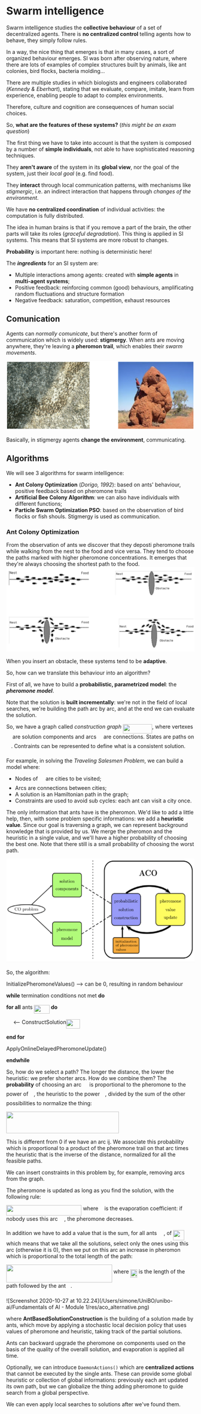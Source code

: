 # Swarm intelligence

Swarm intelligence studies the **collective behaviour** of a set of decentralized agents. There is **no centralized control** telling agents how to behave, they simply follow rules.

In a way, the nice thing that emerges is that in many cases, a sort of organized behaviour emerges. SI was born after observing nature, where there are lots of examples of complex structures built by animals, like ant colonies, bird flocks, bacteria molding...

There are multiple studies in which biologists and engineers collaborated (*Kennedy & Eberhart*), stating that we evaluate, compare, imitate, learn from experience, enabling people to adapt to complex environments.

Therefore, culture and cognition are consequences of human social choices.

So, **what are the features of these systems?** (*this might be an exam question*)

The first thing we have to take into account is that the system is composed by a number of **simple individuals**, not able to have sophisticated reasoning techniques. 

They **aren't aware** of the system in its **global view**, nor the goal of the system, just their *local goal* (e.g. find food).

They **interact** through local communication patterns, with mechanisms like *stigmergic*, i.e. an indirect interaction that happens through *changes of the environment*. 

We have **no centralized coordination** of individual activities: the computation is fully distributed.

The idea in human brains is that if you remove a part of the brain, the other parts will take its roles (*graceful degradation*). This thing is applied in SI systems. This means that SI systems are more robust to changes.

**Probability** is important here: nothing is deterministic here!

The ***ingredients*** for an SI system are:

- Multiple interactions among agents: created with **simple agents** in **multi-agent systems**;
- Positive feedback: reinforcing common (good) behaviours, amplificating random fluctuations and structure formation
- Negative feedback: saturation, competition, exhaust resources

## Comunication

Agents can *normally comunicate*, but there's another form of communication which is widely used: **stigmergy**. When ants are moving anywhere, they're leaving a **pheromon trail**, which enables their *swarm movements*.

![Swarm intelligence in nature](./res/stigmergy.png)

Basically, in stigmergy agents **change the environment**, communicating.

## Algorithms

We will see 3 algorithms for swarm intelligence:

- **Ant Colony Optimization** (*Dorigo, 1992*): based on ants' behaviour, positive feedback based on pheromone trails
- **Artificial Bee Colony Algorithm**: we can also have individuals with different functions;
- **Particle Swarm Optimization PSO**: based on the observation of bird flocks or fish shouls. Stigmergy is used as communication.

### Ant Colony Optimization

From the observation of ants we discover that they deposti pheromone trails while walking from the nest to the food and vice versa. They tend to choose the paths marked with higher pheromone concentrations. It emerges that they're always choosing the shortest path to the food.![Ants finding the way](./res/ants.png)

When you insert an obstacle, these systems tend to be **adaptive**. 

So, how can we translate this behaviour into an algorithm?

First of all, we have to build a **probabilistic, parametrized model**: the ***pheromone model***.

Note that the solution is **built incrementally**: we're not in the field of local searches, we're building the path arc by arc, and at the end we can evaluate the solution.

So, we have a graph called *construction graph* <img src="svgs/8552f1f7272fd3c4ddd05346f173861b.svg?invert_in_darkmode" align=middle width=78.13222559999998pt height=24.65753399999998pt/>, where vertexes <img src="svgs/9b325b9e31e85137d1de765f43c0f8bc.svg?invert_in_darkmode" align=middle width=12.92464304999999pt height=22.465723500000017pt/> are solution components and arcs <img src="svgs/ddcb483302ed36a59286424aa5e0be17.svg?invert_in_darkmode" align=middle width=11.18724254999999pt height=22.465723500000017pt/> are connections. States are paths on <img src="svgs/5201385589993766eea584cd3aa6fa13.svg?invert_in_darkmode" align=middle width=12.92464304999999pt height=22.465723500000017pt/>. Contraints can be represented to define what is a consistent solution.

For example, in solving the *Traveling Salesmen Problem*, we can build a model where:

- Nodes of <img src="svgs/5201385589993766eea584cd3aa6fa13.svg?invert_in_darkmode" align=middle width=12.92464304999999pt height=22.465723500000017pt/> are cities to be visited;
- Arcs are connections between cities;
- A solution is an Hamiltonian path in the graph;
- Constraints are used to avoid sub cycles: each ant can visit a city once.

The only information that ants have is the pheromon. We'd like to add a little help, then, with some problem specific informations: we add a **heuristic value**. Since our goal is traversing a graph, we can represent background knowledge that is provided by us. We merge the pheromon and the heuristic in a single value, and we'll have a higher probability of choosing the best one. Note that there still is a small probability of choosing the worst path.

![ACO schema](./res/aco.png)

So, the algorithm:

InitializePheromoneValues() --> can be 0, resulting in random behaviour

**while** termination conditions not met **do**

**for all** ants <img src="svgs/093389674502221e9d1394082bbabd6f.svg?invert_in_darkmode" align=middle width=41.10908999999999pt height=22.465723500000017pt/> **do**

<img src="svgs/ac675e1a130b2152f8fe81dce9dc70c4.svg?invert_in_darkmode" align=middle width=14.83586279999999pt height=14.15524440000002pt/> <-- ConstructSolution<img src="svgs/d91a765636739204f73e1d3b9c6af6f1.svg?invert_in_darkmode" align=middle width=36.97684154999999pt height=24.65753399999998pt/>

**end for**

ApplyOnlineDelayedPheromoneUpdate()

**endwhile**



So, how do we select a path? The longer the distance, the lower the heuristic: we prefer shorter arcs. How do we combine them? The **probability** of choosing an arc <img src="svgs/e5a8bc7bac1dd7d337c9e609a4ae3f99.svg?invert_in_darkmode" align=middle width=13.373644349999989pt height=21.68300969999999pt/> is proportional to the pheromone to the power of <img src="svgs/c745b9b57c145ec5577b82542b2df546.svg?invert_in_darkmode" align=middle width=10.57650494999999pt height=14.15524440000002pt/>, the heuristic to the power <img src="svgs/8217ed3c32a785f0b5aad4055f432ad8.svg?invert_in_darkmode" align=middle width=10.16555099999999pt height=22.831056599999986pt/>, divided by the sum of the other possibilities to normalize the thing:

<img src="svgs/93b82f56370a405b372890fd65d70279.svg?invert_in_darkmode" align=middle width=301.26545955pt height=57.53473439999999pt/>  

This is different from 0 if we have an arc ij. We associate this probability which is proportional to a product of the pheromone trail on that arc times the heuristic that is the inverse of the distance, normalized for all the feasible paths.

We can insert constraints in this problem by, for example, removing arcs from the graph.

The pheromone is updated as long as you find the solution, with the following rule:

<img src="svgs/e9883a87c8beb2ebf6fb7b220378e6cc.svg?invert_in_darkmode" align=middle width=200.98179255pt height=27.91243950000002pt/> where <img src="svgs/6dec54c48a0438a5fcde6053bdb9d712.svg?invert_in_darkmode" align=middle width=8.49888434999999pt height=14.15524440000002pt/> is the evaporation coefficient: if nobody uses this arc <img src="svgs/e5a8bc7bac1dd7d337c9e609a4ae3f99.svg?invert_in_darkmode" align=middle width=13.373644349999989pt height=21.68300969999999pt/>, the pheromone decreases.

In addition we have to add a value that is the sum, for all ants <img src="svgs/0e51a2dede42189d77627c4d742822c3.svg?invert_in_darkmode" align=middle width=14.433101099999991pt height=14.15524440000002pt/>, of <img src="svgs/30eb0f5053915886f4906f17f0bb3439.svg?invert_in_darkmode" align=middle width=29.65194539999999pt height=27.91243950000002pt/> which means that we take all the solutions, select only the ones using this arc (otherwise it is 0), then we put on this arc an increase in pheromon which is proportional to the total length of the path:

<img src="svgs/59499802859cbba0fb1e47de3cfa17a4.svg?invert_in_darkmode" align=middle width=282.86762129999994pt height=47.6716218pt/> where <img src="svgs/bfb6e556d3874a3157379133a8d7917a.svg?invert_in_darkmode" align=middle width=18.45327164999999pt height=22.465723500000017pt/> is the length of the path followed by the ant <img src="svgs/63bb9849783d01d91403bc9a5fea12a2.svg?invert_in_darkmode" align=middle width=9.075367949999992pt height=22.831056599999986pt/>.

![Screenshot 2020-10-27 at 10.22.24](/Users/simone/UniBO/unibo-ai/Fundamentals of AI - Module 1/res/aco_alternative.png)

where **AntBasedSolutionConstruction** is the building of a solution made by ants, which move by applying a stochastic local decision policy that uses values of pheromone and heuristic, taking track of the partial solutions.

Ants can backward upgrade the pheromone on components used on the basis of the quality of the overalll solution, and evaporation is applied all time.

Optionally, we can introduce `DaemonActions()` which are **centralized actions** that cannot be executed by the single ants. These can provide some global heuristic or collection of global informations: previously each ant updated its own path, but we can globalize the thing adding pheromone to guide search from a global perspective. 

We can even apply local searches to solutions after we've found them.



